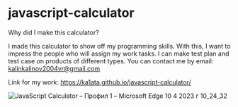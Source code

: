 # javascript-calculator


Why did I make this calculator?


I made this calculator to show off my programming skills. With this, I want to impress the people who will assign my work tasks. I can make test plan and test case on products of different types. You can contact me by email: kalinkalinov2004vr@gmail.com

Link for my work: https://ka1ata.github.io/javascript-calculator/


![JavaScript Calculator – Профил 1 – Microsoft​ Edge 10 4 2023 г  10_24_32](https://user-images.githubusercontent.com/129385687/230896771-09fa7e72-544f-4e87-bea3-bc01986d3ab1.png)
